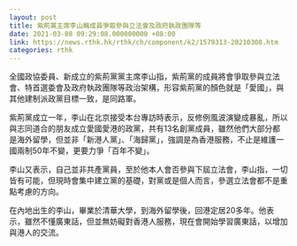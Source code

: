 ```yaml
---
layout: post
title: 紫荊黨主席李山稱成員爭取參與立法會及政府執政團隊等
date: 2021-03-08 09:29:08.000000000 +08:00
link: https://news.rthk.hk/rthk/ch/component/k2/1579313-20210308.htm
categories: rthk
---
```


全國政協委員、新成立的紫荊黨黨主席李山指，紫荊黨的成員將會爭取參與立法會、特首選委會及政府執政團隊等政治架構，形容紫荊黨的顏色就是「愛國」，與其他建制派政黨目標一致，是同路軍。

紫荊黨成立一年，李山在北京接受本台專訪時表示，反修例風波演變成暴亂，所以與志同道合的朋友成立愛國愛港的政黨，共有13名創黨成員，雖然他們大部分都是海外留學，但並非「新港人黨」、「海歸黨」，強調是為香港服務，不止是維護一國兩制50年不變，更要力爭「百年不變」。

李山又表示，自己並非共產黨員，至於他本人會否參與下屆立法會，李山指，一切皆有可能，但現時會集中建立黨的基礎，對黨或是個人而言，參選立法會都不是重點考慮的方向。

在內地出生的李山，畢業於清華大學，到海外留學後，回港定居20多年。他表示，雖然不懂廣東話，但並無妨礙對香港人服務，現在會開始學習廣東話，以增加與港人的交流。
